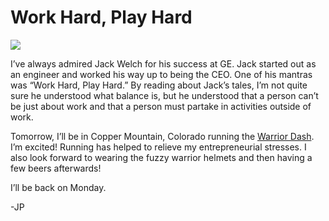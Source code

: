 <!--
id: 982121119
link: http://techneur.com/post/982121119/work-hard-play-hard
slug: work-hard-play-hard
date: Fri Aug 20 2010 07:06:00 GMT-0500 (CDT)
publish: 2010-08-020
tags: 
-->


Work Hard, Play Hard
====================

![](http://media.tumblr.com/tumblr_l7g9kaa0kQ1qzbc4f.jpg)

I’ve always admired Jack Welch for his success at GE. Jack started out
as an engineer and worked his way up to being the CEO. One of his
mantras was “Work Hard, Play Hard.” By reading about Jack’s tales, I’m
not quite sure he understood what balance is, but he understood that a
person can’t be just about work and that a person must partake in
activities outside of work.

Tomorrow, I’ll be in Copper Mountain, Colorado running the [Warrior
Dash](http://www.warriordash.com/index.php). I’m excited! Running has
helped to relieve my entrepreneurial stresses. I also look forward to
wearing the fuzzy warrior helmets and then having a few beers
afterwards!

I’ll be back on Monday.

-JP

